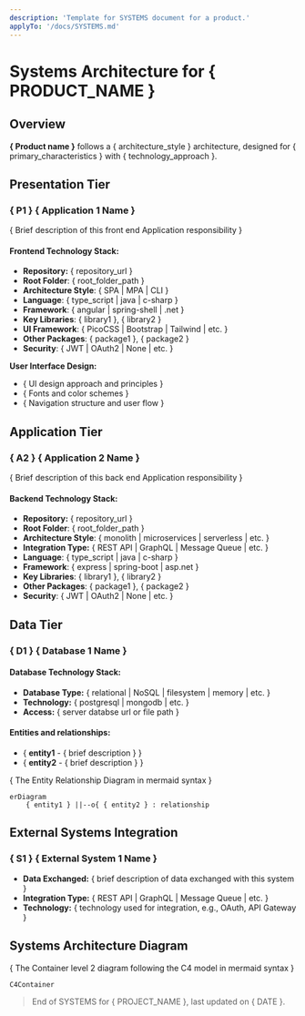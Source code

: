 ```yaml
---
description: 'Template for SYSTEMS document for a product.'
applyTo: '/docs/SYSTEMS.md'
---
```


# Systems Architecture for { PRODUCT_NAME }

## Overview

**{ Product name }** follows a { architecture_style } architecture, designed for { primary_characteristics } with { technology_approach }.

## Presentation Tier

### { P1 } { Application 1 Name }

{ Brief description of this front end Application responsibility }

#### Frontend Technology Stack:

- **Repository:** { repository_url }
- **Root Folder**: { root_folder_path }
- **Architecture Style**: { SPA | MPA | CLI }
- **Language**: { type_script | java | c-sharp }
- **Framework**: { angular | spring-shell | .net }
- **Key Libraries**: { library1 }, { library2 }
- **UI Framework**: { PicoCSS | Bootstrap | Tailwind | etc. }
- **Other Packages**: { package1 }, { package2 }
- **Security**: { JWT | OAuth2 | None | etc. }

**User Interface Design:**

- { UI design approach and principles }
- { Fonts and color schemes }
- { Navigation structure and user flow }

## Application Tier

### { A2 } { Application 2 Name }

{ Brief description of this back end Application responsibility }

#### Backend Technology Stack:

- **Repository:** { repository_url }
- **Root Folder**: { root_folder_path }
- **Architecture Style**: { monolith | microservices | serverless | etc. }
- **Integration Type:** { REST API | GraphQL | Message Queue | etc. }
- **Language**: { type_script | java | c-sharp }
- **Framework**: { express | spring-boot | asp.net }
- **Key Libraries**: { library1 }, { library2 }
- **Other Packages**: { package1 }, { package2 }
- **Security**: { JWT | OAuth2 | None | etc. }

## Data Tier

### { D1 } { Database 1 Name }

#### Database Technology Stack:

- **Database Type:** { relational | NoSQL | filesystem | memory | etc. }
- **Technology:** { postgresql | mongodb | etc. }
- **Access:** { server databse url or file path }

#### Entities and relationships:

- { **entity1** - { brief description } }
- { **entity2** - { brief description } }

{ The Entity Relationship Diagram in mermaid syntax }

```mermaid
erDiagram
    { entity1 } ||--o{ { entity2 } : relationship
```

## External Systems Integration

### { S1 } { External System 1 Name }

- **Data Exchanged:** { brief description of data exchanged with this system }
- **Integration Type:** { REST API | GraphQL | Message Queue | etc. }
- **Technology:** { technology used for integration, e.g., OAuth, API Gateway }

## Systems Architecture Diagram

{ The Container level 2 diagram following the C4 model in mermaid syntax }

```mermaid
C4Container    
```

> End of SYSTEMS for { PROJECT_NAME }, last updated on { DATE }.
